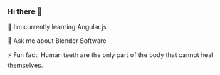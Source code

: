 ### Hi there 👋

🌱 I’m currently learning Angular.js

💬 Ask me about Blender Software

⚡ Fun fact: Human teeth are the only part of the body that cannot heal themselves.

